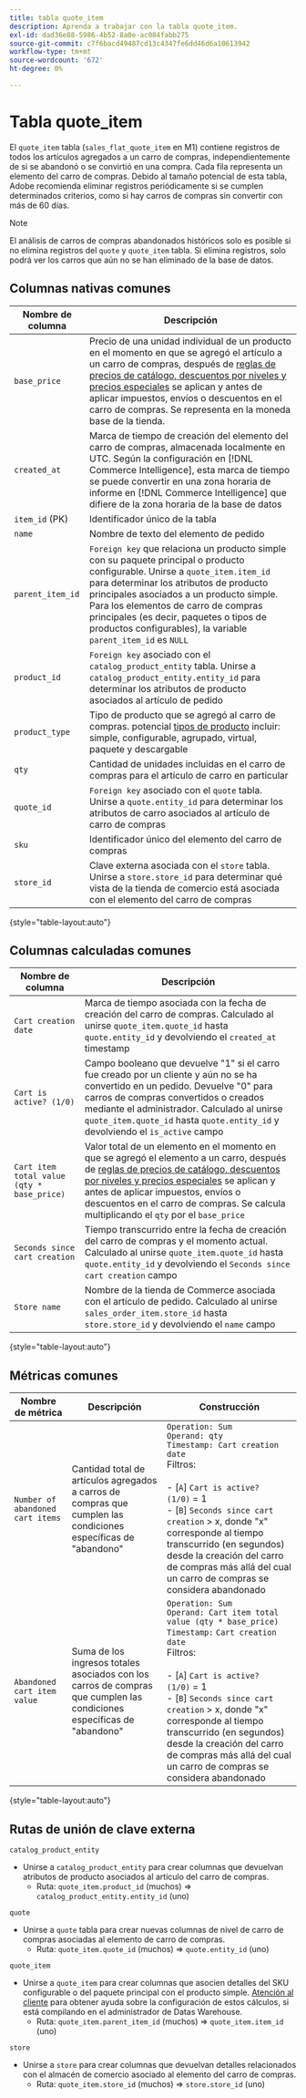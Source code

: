 ```yaml
---
title: tabla quote_item
description: Aprenda a trabajar con la tabla quote_item.
exl-id: dad36e88-5986-4b52-8a0e-ac084fabb275
source-git-commit: c7f6bacd49487cd13c4347fe6dd46d6a10613942
workflow-type: tm+mt
source-wordcount: '672'
ht-degree: 0%

---
```


# Tabla quote_item

El `quote_item` tabla (`sales_flat_quote_item` en M1) contiene registros de todos los artículos agregados a un carro de compras, independientemente de si se abandonó o se convirtió en una compra. Cada fila representa un elemento del carro de compras. Debido al tamaño potencial de esta tabla, Adobe recomienda eliminar registros periódicamente si se cumplen determinados criterios, como si hay carros de compras sin convertir con más de 60 días.

>[!NOTE]
>
>El análisis de carros de compras abandonados históricos solo es posible si no elimina registros del `quote` y `quote_item` tabla. Si elimina registros, solo podrá ver los carros que aún no se han eliminado de la base de datos.

## Columnas nativas comunes

| **Nombre de columna** | **Descripción** |
|---|---|
| `base_price` | Precio de una unidad individual de un producto en el momento en que se agregó el artículo a un carro de compras, después de [reglas de precios de catálogo, descuentos por niveles y precios especiales](https://experienceleague.adobe.com/docs/commerce-admin/catalog/products/pricing/pricing-advanced.html) se aplican y antes de aplicar impuestos, envíos o descuentos en el carro de compras. Se representa en la moneda base de la tienda. |
| `created_at` | Marca de tiempo de creación del elemento del carro de compras, almacenada localmente en UTC. Según la configuración en [!DNL Commerce Intelligence], esta marca de tiempo se puede convertir en una zona horaria de informe en [!DNL Commerce Intelligence] que difiere de la zona horaria de la base de datos |
| `item_id` (PK) | Identificador único de la tabla |
| `name` | Nombre de texto del elemento de pedido |
| `parent_item_id` | `Foreign key` que relaciona un producto simple con su paquete principal o producto configurable. Unirse a `quote_item.item_id` para determinar los atributos de producto principales asociados a un producto simple. Para los elementos de carro de compras principales (es decir, paquetes o tipos de productos configurables), la variable `parent_item_id` es `NULL` |
| `product_id` | `Foreign key` asociado con el `catalog_product_entity` tabla. Unirse a `catalog_product_entity.entity_id` para determinar los atributos de producto asociados al artículo de pedido |
| `product_type` | Tipo de producto que se agregó al carro de compras. potencial [tipos de producto](https://experienceleague.adobe.com/docs/commerce-admin/catalog/products/product-create.html#product-types) incluir: simple, configurable, agrupado, virtual, paquete y descargable |
| `qty` | Cantidad de unidades incluidas en el carro de compras para el artículo de carro en particular |
| `quote_id` | `Foreign key` asociado con el `quote` tabla. Unirse a `quote.entity_id` para determinar los atributos de carro asociados al artículo de carro de compras |
| `sku` | Identificador único del elemento del carro de compras |
| `store_id` | Clave externa asociada con el `store` tabla. Unirse a `store.store_id` para determinar qué vista de la tienda de comercio está asociada con el elemento del carro de compras |

{style="table-layout:auto"}

## Columnas calculadas comunes

| **Nombre de columna** | **Descripción** |
|---|---|
| `Cart creation date` | Marca de tiempo asociada con la fecha de creación del carro de compras. Calculado al unirse `quote_item.quote_id` hasta `quote.entity_id` y devolviendo el `created_at` timestamp |
| `Cart is active? (1/0)` | Campo booleano que devuelve &quot;1&quot; si el carro fue creado por un cliente y aún no se ha convertido en un pedido. Devuelve &quot;0&quot; para carros de compras convertidos o creados mediante el administrador. Calculado al unirse `quote_item.quote_id` hasta `quote.entity_id` y devolviendo el `is_active` campo |
| `Cart item total value (qty * base_price)` | Valor total de un elemento en el momento en que se agregó el elemento a un carro, después de [reglas de precios de catálogo, descuentos por niveles y precios especiales](https://experienceleague.adobe.com/docs/commerce-admin/catalog/products/pricing/pricing-advanced.html) se aplican y antes de aplicar impuestos, envíos o descuentos en el carro de compras. Se calcula multiplicando el `qty` por el `base_price` |
| `Seconds since cart creation` | Tiempo transcurrido entre la fecha de creación del carro de compras y el momento actual. Calculado al unirse `quote_item.quote_id` hasta `quote.entity_id` y devolviendo el `Seconds since cart creation` campo |
| `Store name` | Nombre de la tienda de Commerce asociada con el artículo de pedido. Calculado al unirse `sales_order_item.store_id` hasta `store.store_id` y devolviendo el `name` campo |

{style="table-layout:auto"}

## Métricas comunes

| **Nombre de métrica** | **Descripción** | **Construcción** |
|---|---|---|
| `Number of abandoned cart items` | Cantidad total de artículos agregados a carros de compras que cumplen las condiciones específicas de &quot;abandono&quot; | `Operation: Sum`<br/>`Operand: qty`<br/>`Timestamp: Cart creation date`<br>Filtros:<br><br>- \[`A`\] `Cart is active? (1/0)` = 1<br>- \[`B`\] `Seconds since cart creation` > x, donde &quot;x&quot; corresponde al tiempo transcurrido (en segundos) desde la creación del carro de compras más allá del cual un carro de compras se considera abandonado |
| `Abandoned cart item value` | Suma de los ingresos totales asociados con los carros de compras que cumplen las condiciones específicas de &quot;abandono&quot; | `Operation: Sum`<br>`Operand: Cart item total value (qty * base_price)`<br>`Timestamp:` `Cart creation date`<br>Filtros:<br><br>- \[`A`\] `Cart is active? (1/0)` = 1<br>- \[`B`\] `Seconds since cart creation` > x, donde &quot;x&quot; corresponde al tiempo transcurrido (en segundos) desde la creación del carro de compras más allá del cual un carro de compras se considera abandonado |

{style="table-layout:auto"}

## Rutas de unión de clave externa

`catalog_product_entity`

* Unirse a `catalog_product_entity` para crear columnas que devuelvan atributos de producto asociados al artículo del carro de compras.
   * Ruta: `quote_item.product_id` (muchos) => `catalog_product_entity.entity_id` (uno)

`quote`

* Unirse a `quote` tabla para crear nuevas columnas de nivel de carro de compras asociadas al elemento de carro de compras.
   * Ruta: `quote_item.quote_id` (muchos) => `quote.entity_id` (uno)

`quote_item`

* Unirse a `quote_item` para crear columnas que asocien detalles del SKU configurable o del paquete principal con el producto simple. [Atención al cliente](https://experienceleague.adobe.com/docs/commerce-knowledge-base/kb/troubleshooting/miscellaneous/mbi-service-policies.html) para obtener ayuda sobre la configuración de estos cálculos, si está compilando en el administrador de Datas Warehouse.
   * Ruta: `quote_item.parent_item_id` (muchos) => `quote_item.item_id` (uno)

`store`

* Unirse a `store` para crear columnas que devuelvan detalles relacionados con el almacén de comercio asociado al elemento del carro de compras.
   * Ruta: `quote_item.store_id` (muchos) => `store.store_id` (uno)

